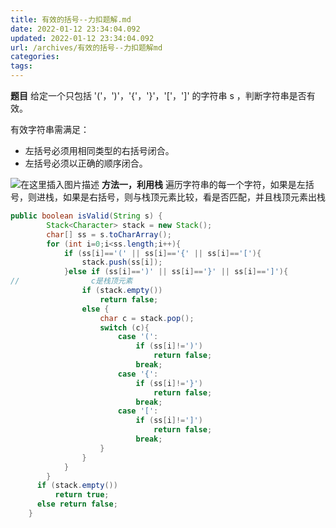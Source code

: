 ```yaml
---
title: 有效的括号--力扣题解.md
date: 2022-01-12 23:34:04.092
updated: 2022-01-12 23:34:04.092
url: /archives/有效的括号--力扣题解md
categories: 
tags: 
---
```


﻿**题目**
给定一个只包括 '('，')'，'{'，'}'，'['，']' 的字符串 s ，判断字符串是否有效。

有效字符串需满足：

- 左括号必须用相同类型的右括号闭合。
- 左括号必须以正确的顺序闭合。


![在这里插入图片描述](https://img-blog.csdnimg.cn/385680d49dba467d8b0de0527bee9078.png?x-oss-process=image/watermark,type_ZHJvaWRzYW5zZmFsbGJhY2s,shadow_50,text_Q1NETiBA5bCP55m95YWU5aW257OWaQ==,size_18,color_FFFFFF,t_70,g_se,x_16)
**方法一，利用栈**
遍历字符串的每一个字符，如果是左括号，则进栈，如果是右括号，则与栈顶元素比较，看是否匹配，并且栈顶元素出栈

```java
public boolean isValid(String s) {
        Stack<Character> stack = new Stack();
        char[] ss = s.toCharArray();
        for (int i=0;i<ss.length;i++){
            if (ss[i]=='(' || ss[i]=='{' || ss[i]=='['){
                stack.push(ss[i]);
            }else if (ss[i]==')' || ss[i]=='}' || ss[i]==']'){
//                c是栈顶元素
                if (stack.empty())
                    return false;
                else {
                    char c = stack.pop();
                    switch (c){
                        case '(':
                            if (ss[i]!=')')
                                return false;
                            break;
                        case '{':
                            if (ss[i]!='}')
                                return false;
                            break;
                        case '[':
                            if (ss[i]!=']')
                                return false;
                            break;
                    }
                }
            }
        }
      if (stack.empty())
          return true;
      else return false;
    }
```